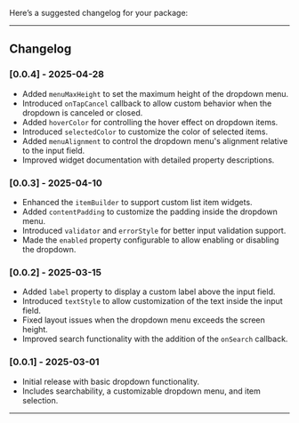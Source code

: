 Here’s a suggested changelog for your package:

---

## Changelog

### [0.0.4] - 2025-04-28
- Added `menuMaxHeight` to set the maximum height of the dropdown menu.
- Introduced `onTapCancel` callback to allow custom behavior when the dropdown is canceled or closed.
- Added `hoverColor` for controlling the hover effect on dropdown items.
- Introduced `selectedColor` to customize the color of selected items.
- Added `menuAlignment` to control the dropdown menu's alignment relative to the input field.
- Improved widget documentation with detailed property descriptions.

### [0.0.3] - 2025-04-10
- Enhanced the `itemBuilder` to support custom list item widgets.
- Added `contentPadding` to customize the padding inside the dropdown menu.
- Introduced `validator` and `errorStyle` for better input validation support.
- Made the `enabled` property configurable to allow enabling or disabling the dropdown.

### [0.0.2] - 2025-03-15
- Added `label` property to display a custom label above the input field.
- Introduced `textStyle` to allow customization of the text inside the input field.
- Fixed layout issues when the dropdown menu exceeds the screen height.
- Improved search functionality with the addition of the `onSearch` callback.

### [0.0.1] - 2025-03-01
- Initial release with basic dropdown functionality.
- Includes searchability, a customizable dropdown menu, and item selection.

---
